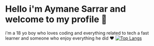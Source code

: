 # Hello i'm Aymane Sarrar and welcome to my profile :wave:
i'm a 18 yo boy who loves coding and everything related to tech
a fast learner and someone who enjoy everything he did :heart:
[![Top Langs](https://github-readme-stats.vercel.app/api/top-langs/?username=aymanesarrar&layout=compact)](https://github.com/anuraghazra/github-readme-stats)

